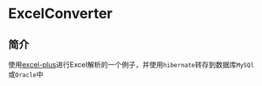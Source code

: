 # ExcelConverter

## 简介

使用[excel-plus](https://github.com/biezhi/excel-plus)进行Excel解析的一个例子，并使用`hibernate`转存到数据库`MySQl`或`Oracle`中
